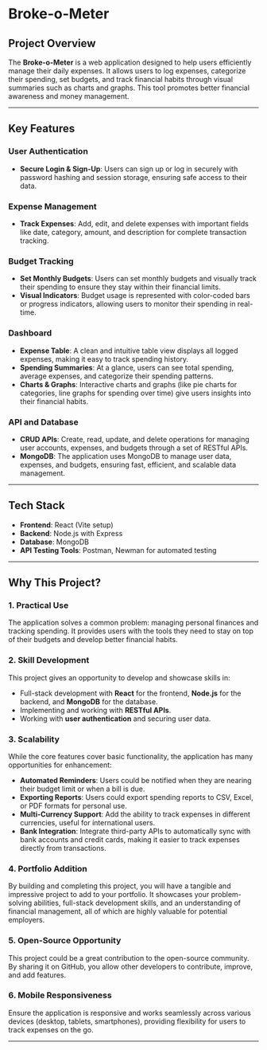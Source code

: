 # Broke-o-Meter

## Project Overview
The **Broke-o-Meter** is a web application designed to help users efficiently manage their daily expenses. It allows users to log expenses, categorize their spending, set budgets, and track financial habits through visual summaries such as charts and graphs. This tool promotes better financial awareness and money management.

---

## Key Features

### **User Authentication**
- **Secure Login & Sign-Up**: Users can sign up or log in securely with password hashing and session storage, ensuring safe access to their data.
  
### **Expense Management**
- **Track Expenses**: Add, edit, and delete expenses with important fields like date, category, amount, and description for complete transaction tracking.
  
### **Budget Tracking**
- **Set Monthly Budgets**: Users can set monthly budgets and visually track their spending to ensure they stay within their financial limits.
- **Visual Indicators**: Budget usage is represented with color-coded bars or progress indicators, allowing users to monitor their spending in real-time.

### **Dashboard**
- **Expense Table**: A clean and intuitive table view displays all logged expenses, making it easy to track spending history.
- **Spending Summaries**: At a glance, users can see total spending, average expenses, and categorize their spending patterns.
- **Charts & Graphs**: Interactive charts and graphs (like pie charts for categories, line graphs for spending over time) give users insights into their financial habits.

### **API and Database**
- **CRUD APIs**: Create, read, update, and delete operations for managing user accounts, expenses, and budgets through a set of RESTful APIs.
- **MongoDB**: The application uses MongoDB to manage user data, expenses, and budgets, ensuring fast, efficient, and scalable data management.

---

## Tech Stack

- **Frontend**: React (Vite setup)  
- **Backend**: Node.js with Express  
- **Database**: MongoDB  
- **API Testing Tools**: Postman, Newman for automated testing  

---

## Why This Project?

### **1. Practical Use**  
The application solves a common problem: managing personal finances and tracking spending. It provides users with the tools they need to stay on top of their budgets and develop better financial habits.

### **2. Skill Development**  
This project gives an opportunity to develop and showcase skills in:
- Full-stack development with **React** for the frontend, **Node.js** for the backend, and **MongoDB** for the database.
- Implementing and working with **RESTful APIs**.
- Working with **user authentication** and securing user data.

### **3. Scalability**  
While the core features cover basic functionality, the application has many opportunities for enhancement:
- **Automated Reminders**: Users could be notified when they are nearing their budget limit or when a bill is due.
- **Exporting Reports**: Users could export spending reports to CSV, Excel, or PDF formats for personal use.
- **Multi-Currency Support**: Add the ability to track expenses in different currencies, useful for international users.
- **Bank Integration**: Integrate third-party APIs to automatically sync with bank accounts and credit cards, making it easier to track expenses directly from transactions.

### **4. Portfolio Addition**  
By building and completing this project, you will have a tangible and impressive project to add to your portfolio. It showcases your problem-solving abilities, full-stack development skills, and an understanding of financial management, all of which are highly valuable for potential employers.

### **5. Open-Source Opportunity**
This project could be a great contribution to the open-source community. By sharing it on GitHub, you allow other developers to contribute, improve, and add features.

### **6. Mobile Responsiveness**
Ensure the application is responsive and works seamlessly across various devices (desktop, tablets, smartphones), providing flexibility for users to track expenses on the go.

---

